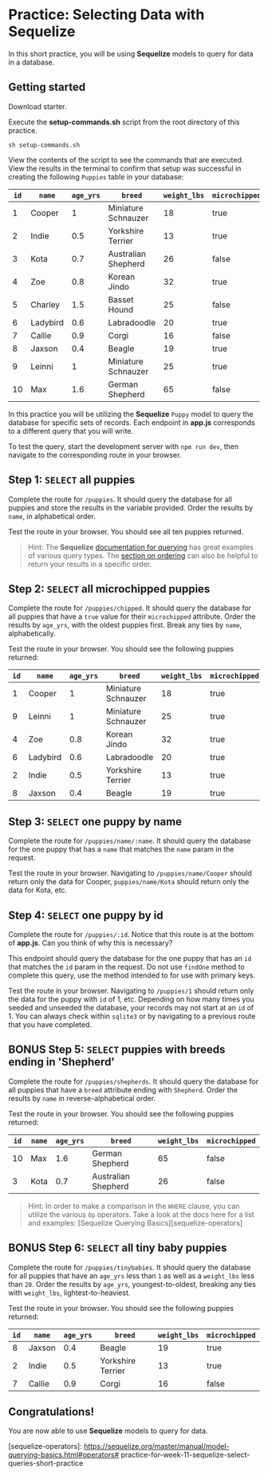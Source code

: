 # Practice: Selecting Data with Sequelize

In this short practice, you will be using **Sequelize** models to query for data 
in a database.

## Getting started

Download starter. 

Execute the __setup-commands.sh__ script from the root directory of this
practice. 

```shell
sh setup-commands.sh
```

View the contents of the script to see the commands that are executed. View the results in the terminal to confirm that setup was successful in creating the following `Puppies` table in your database:

| `id` | `name`   | `age_yrs` | `breed`             | `weight_lbs` | `microchipped` |
| ---- | -------- | --------- | ------------------- | ------------ | -------------- |
| 1    | Cooper   | 1         | Miniature Schnauzer | 18           | true           |
| 2    | Indie    | 0.5       | Yorkshire Terrier   | 13           | true           |
| 3    | Kota     | 0.7       | Australian Shepherd | 26           | false          |
| 4    | Zoe      | 0.8       | Korean Jindo        | 32           | true           |
| 5    | Charley  | 1.5       | Basset Hound        | 25           | false          |
| 6    | Ladybird | 0.6       | Labradoodle         | 20           | true           |
| 7    | Callie   | 0.9       | Corgi               | 16           | false          |
| 8    | Jaxson   | 0.4       | Beagle              | 19           | true           |
| 9    | Leinni   | 1         | Miniature Schnauzer | 25           | true           |
| 10   | Max      | 1.6       | German Shepherd     | 65           | false          |

In this practice you will be utilizing the **Sequelize** `Puppy` model to query 
the database for specific sets of records. Each endpoint in __app.js__ 
corresponds to a different query that you will write. 

To test the query, start the development server with `npm run dev`, then
navigate to the corresponding route in your browser.


## Step 1: `SELECT` all puppies

Complete the route for `/puppies`. It should query the database for all puppies 
and store the results in the variable provided. Order the results by `name`, in 
alphabetical order.

Test the route in your browser. You should see all ten puppies returned.

> Hint: The **Sequelize** [documentation for querying][sequelize-querying] has 
> great examples of various query types. The [section on ordering][sequelize-order] 
> can also be helpful to return your results in a specific order.


## Step 2: `SELECT` all microchipped puppies

Complete the route for `/puppies/chipped`. It should query the database for all 
puppies that have a `true` value for their `microchipped` attribute. Order the 
results by `age_yrs`, with the oldest puppies first. Break any ties by `name`, 
alphabetically.

Test the route in your browser. You should see the following puppies returned:

| `id` | `name`   | `age_yrs` | `breed`             | `weight_lbs` | `microchipped` |
| ---- | -------- | --------- | ------------------- | ------------ | -------------- |
| 1    | Cooper   | 1         | Miniature Schnauzer | 18           | true           |
| 9    | Leinni   | 1         | Miniature Schnauzer | 25           | true           |
| 4    | Zoe      | 0.8       | Korean Jindo        | 32           | true           |
| 6    | Ladybird | 0.6       | Labradoodle         | 20           | true           |
| 2    | Indie    | 0.5       | Yorkshire Terrier   | 13           | true           |
| 8    | Jaxson   | 0.4       | Beagle              | 19           | true           |


## Step 3: `SELECT` one puppy by name

Complete the route for `/puppies/name/:name`. It should query the database for 
the one puppy that has a `name` that matches the `name` param in the request.

Test the route in your browser. Navigating to `/puppies/name/Cooper` should 
return only the data for Cooper, `puppies/name/Kota` should return only the data 
for Kota, etc.


## Step 4: `SELECT` one puppy by id

Complete the route for `/puppies/:id`. Notice that this route is at the bottom 
of __app.js__. Can you think of why this is necessary?

This endpoint should query the database for the one puppy that has an `id` that 
matches the `id` param in the request. Do not use `findOne` method to complete 
this query, use the method intended to for use with primary keys.

Test the route in your browser. Navigating to `/puppies/1` should return only 
the data for the puppy with `id` of 1, etc. Depending on how many times you 
seeded and unseeded the database, your records may not start at an `id` of 1. 
You can always check within `sqlite3` or by navigating to a previous route that 
you have completed.


## BONUS Step 5: `SELECT` puppies with breeds ending in 'Shepherd'

Complete the route for `/puppies/shepherds`. It should query the database for 
all puppies that have a `breed` attribute ending with `Shepherd`. Order the 
results by `name` in reverse-alphabetical order.

Test the route in your browser. You should see the following puppies returned:

| `id` | `name` | `age_yrs` | `breed`             | `weight_lbs` | `microchipped` |
| ---- | ------ | --------- | ------------------- | ------------ | -------------- |
| 10   | Max    | 1.6       | German Shepherd     | 65           | false          |
| 3    | Kota   | 0.7       | Australian Shepherd | 26           | false          |

> Hint: In order to make a comparison in the `WHERE` clause, you can utilize the 
> various `Op` operators. Take a look at the docs here for a list and examples: 
> [Sequelize Querying Basics][sequelize-operators]


## BONUS Step 6: `SELECT` all tiny baby puppies

Complete the route for `/puppies/tinybabies`. It should query the database for 
all puppies that have an `age_yrs` less than `1` as well as a `weight_lbs` less 
than `20`. Order the results by `age_yrs`, youngest-to-oldest, breaking any ties
with `weight_lbs`, lightest-to-heaviest.

Test the route in your browser. You should see the following puppies returned:

| `id` | `name` | `age_yrs` | `breed`           | `weight_lbs` | `microchipped` |
| ---- | ------ | --------- | ----------------- | ------------ | -------------- |
| 8    | Jaxson | 0.4       | Beagle            | 19           | true           |
| 2    | Indie  | 0.5       | Yorkshire Terrier | 13           | true           |
| 7    | Callie | 0.9       | Corgi             | 16           | false          |


## Congratulations!

You are now able to use **Sequelize** models to query for data.


[sequelize-querying]: https://sequelize.org/master/manual/model-querying-basics.html
[sequelize-order]: https://sequelize.org/master/manual/model-querying-basics.html#ordering-and-grouping
[sequelize-operators]: https://sequelize.org/master/manual/model-querying-basics.html#operators# practice-for-week-11-sequelize-select-queries-short-practice
